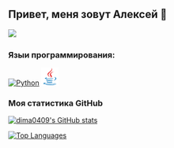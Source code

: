 ## Привет, меня зовут Алексей 👋
<a href="https://www.github.com/dima0409" target="_blank" rel="noreferrer"><img
src="https://img.shields.io/github/followers/Reynem?logo=github&style=for-the-badge&color=0891b2&labelColor=1c1917" /></a>

### Языи программирования:
<p align="left">
<a href="https://www.python.org/" target="_blank" rel="noreferrer"><img src="https://raw.githubusercontent.com/danielcranney/readme-generator/main/public/icons/skills/python-colored.svg" width="36" height="36" alt="Python" /></a>
<a href="https://docs.oracle.com/en/java/" target="_blank" rel="noreferrer">
    <img src="https://raw.githubusercontent.com/devicons/devicon/master/icons/java/java-original.svg" width="36" height="36" alt="Java" />
</a>
</p>

### Моя статистика GitHub

<a href="http://www.github.com/Reynem"><img src="https://github-readme-stats.vercel.app/api?username=Reynem&show_icons=true&hide=&count_private=true&title_color=0891b2&text_color=ffffff&icon_color=0891b2&bg_color=1c1917&hide_border=true&show_icons=true" alt="dima0409's GitHub stats" /></a>

<a href="https://github.com/Reynem" align="left">
  <img src="https://github-readme-stats.vercel.app/api/top-langs/?username=Reynem&langs_count=10&title_color=0891b2&text_color=ffffff&icon_color=0891b2&bg_color=1c1917&hide_border=true&locale=en&custom_title=Top%20%Languages&cache_seconds=0" alt="Top Languages" />
</a>
